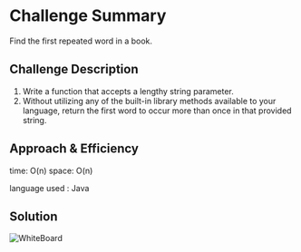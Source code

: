 # Challenge Summary
Find the first repeated word in a book.

## Challenge Description
1. Write a function that accepts a lengthy string parameter.
2. Without utilizing any of the built-in library methods available to your language, return the first word to occur more than once in that provided string.

## Approach & Efficiency
time: O(n)
space: O(n)

language used : Java

## Solution
![WhiteBoard](/codeChg32.png)
